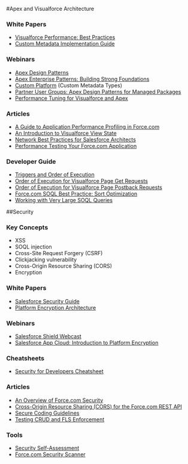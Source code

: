 #Apex and Visualforce Architecture

### White Papers
* [Visualforce Performance: Best Practices](https://resources.docs.salesforce.com/sfdc/pdf/salesforce_visualforce_best_practices.pdf)
* [Custom Metadata Implementation Guide](http://resources.docs.salesforce.com/200/9/en-us/sfdc/pdf/custom_metadata_types_impl_guide.pdf)

### Webinars
* [Apex Design Patterns](https://www.youtube.com/watch?v=tsa8Z2S1Agc)
* [Apex Enterprise Patterns: Building Strong Foundations](https://www.youtube.com/watch?v=qlq46AEAlLI)
* [Custom Platform](http://dreamforce.vidyard.com/watch/Wzzbh7ebd1PgNRBllkwQ8g) (Custom Metadata Types)
* [Partner User Groups: Apex Design Patterns for Managed Packages](https://www.youtube.com/watch?v=2o_QT4BXjsY)
* [Performance Tuning for Visualforce and Apex](https://www.youtube.com/watch?v=aYMY2VES2bY)

### Articles

* [A Guide to Application Performance Profiling in Force.com](https://developer.salesforce.com/page/A_Guide_to_Application_Performance_Profiling_in_Force.com)
* [An Introduction to Visualforce View State](https://developer.salesforce.com/page/An_Introduction_to_Visualforce_View_State)
* [Network Best Practices for Salesforce Architects](https://developer.salesforce.com/page/Network_Best_Practices_for_Salesforce_Architects)
* [Performance Testing Your Force.com Application](https://developer.salesforce.com/blogs/engineering/2013/09/performance-testing-force-com-application.html)

### Developer Guide
* [Triggers and Order of Execution](http://www.salesforce.com/us/developer/docs/apexcode/Content/apex_triggers_order_of_execution.htm)
* [Order of Execution for Visualforce Page Get Requests](https://developer.salesforce.com/docs/atlas.en-us.pages.meta/pages/pages_controller_get_request.htm)
* [Order of Execution for Visualforce Page Postback Requests](https://developer.salesforce.com/docs/atlas.en-us.pages.meta/pages/pages_controller_postback_request.htm)
* [Force.com SOQL Best Practice: Sort Optimization](https://developer.salesforce.com/blogs/engineering/2014/03/force-com-soql-best-practice-sort-optimization.html)
* [Working with Very Large SOQL Queries](http://www.salesforce.com/us/developer/docs/apexcode/Content/langCon_apex_SOQL_VLSQ.htm)

##Security

### Key Concepts
* XSS
* SOQL injection
* Cross-Site Request Forgery (CSRF)
* Clickjacking vulnerability
* Cross-Origin Resource Sharing (CORS)
* Encryption

### White Papers
* [Salesforce Security Guide](https://help.salesforce.com/help/pdfs/en/salesforce_security_impl_guide.pdf)
* [Platform Encryption Architecture](https://www.salesforce.com/uk/form/conf/platform-encryption-architecture.jsp)

### Webinars
* [Salesforce Shield Webcast](https://www.salesforce.com/form/conf/webinar-platform-trust-security.jsp)
* [Salesforce App Cloud: Introduction to Platform Encryption](https://www.youtube.com/watch?v=PK1sLlCC3I8)

### Cheatsheets
* [Security for Developers Cheatsheet](http://resources.docs.salesforce.com/rel1/doc/en-us/static/pdf/SF_Security_Developer_cheatsheet_web.pdf)

### Articles
* [An Overview of Force.com Security](https://developer.salesforce.com/page/An_Overview_of_Force.com_Security)
* [Cross-Origin Resource Sharing (CORS) for the Force.com REST API](https://developer.salesforce.com/blogs/developer-relations/2015/01/spring-15-preview-cors-force-com-rest-api.html)
* [Secure Coding Guidelines](https://developer.salesforce.com/page/Secure_Coding_Guideline)
* [Testing CRUD and FLS Enforcement](https://developer.salesforce.com/page/Testing_CRUD_and_FLS_Enforcement)

### Tools
* [Security Self-Assessment](https://security.secure.force.com/security/tools/forcecom/assessment)
* [Force.com Security Scanner](https://security.secure.force.com/security/tools/forcecom/scanner)
